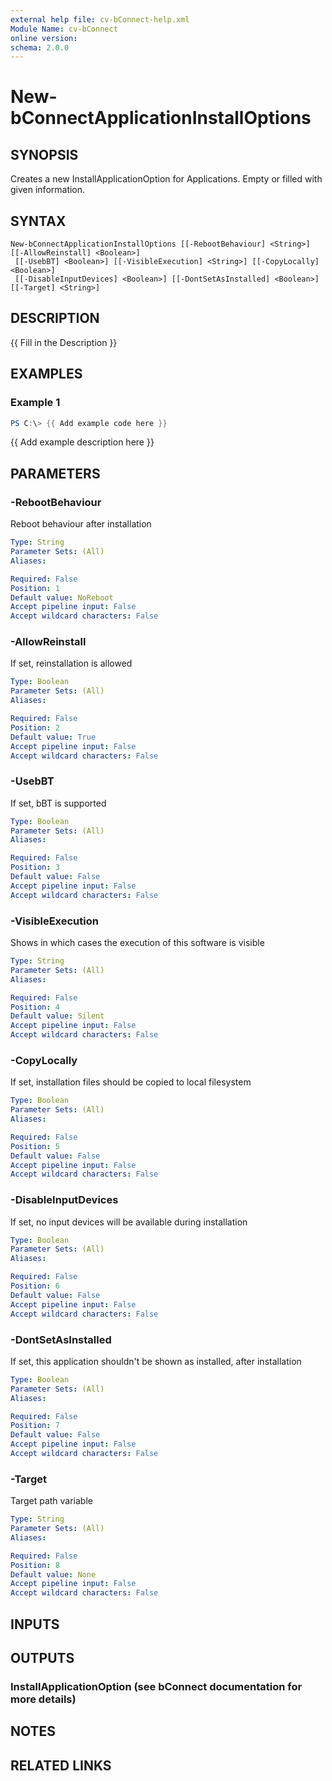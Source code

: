 ```yaml
---
external help file: cv-bConnect-help.xml
Module Name: cv-bConnect
online version:
schema: 2.0.0
---
```


# New-bConnectApplicationInstallOptions

## SYNOPSIS
Creates a new InstallApplicationOption for Applications.
Empty or filled with given information.

## SYNTAX

```
New-bConnectApplicationInstallOptions [[-RebootBehaviour] <String>] [[-AllowReinstall] <Boolean>]
 [[-UsebBT] <Boolean>] [[-VisibleExecution] <String>] [[-CopyLocally] <Boolean>]
 [[-DisableInputDevices] <Boolean>] [[-DontSetAsInstalled] <Boolean>] [[-Target] <String>]
```

## DESCRIPTION
{{ Fill in the Description }}

## EXAMPLES

### Example 1
```powershell
PS C:\> {{ Add example code here }}
```

{{ Add example description here }}

## PARAMETERS

### -RebootBehaviour
Reboot behaviour after installation

```yaml
Type: String
Parameter Sets: (All)
Aliases:

Required: False
Position: 1
Default value: NoReboot
Accept pipeline input: False
Accept wildcard characters: False
```

### -AllowReinstall
If set, reinstallation is allowed

```yaml
Type: Boolean
Parameter Sets: (All)
Aliases:

Required: False
Position: 2
Default value: True
Accept pipeline input: False
Accept wildcard characters: False
```

### -UsebBT
If set, bBT is supported

```yaml
Type: Boolean
Parameter Sets: (All)
Aliases:

Required: False
Position: 3
Default value: False
Accept pipeline input: False
Accept wildcard characters: False
```

### -VisibleExecution
Shows in which cases the execution of this software is visible

```yaml
Type: String
Parameter Sets: (All)
Aliases:

Required: False
Position: 4
Default value: Silent
Accept pipeline input: False
Accept wildcard characters: False
```

### -CopyLocally
If set, installation files should be copied to local filesystem

```yaml
Type: Boolean
Parameter Sets: (All)
Aliases:

Required: False
Position: 5
Default value: False
Accept pipeline input: False
Accept wildcard characters: False
```

### -DisableInputDevices
If set, no input devices will be available during installation

```yaml
Type: Boolean
Parameter Sets: (All)
Aliases:

Required: False
Position: 6
Default value: False
Accept pipeline input: False
Accept wildcard characters: False
```

### -DontSetAsInstalled
If set, this application shouldn't be shown as installed, after installation

```yaml
Type: Boolean
Parameter Sets: (All)
Aliases:

Required: False
Position: 7
Default value: False
Accept pipeline input: False
Accept wildcard characters: False
```

### -Target
Target path variable

```yaml
Type: String
Parameter Sets: (All)
Aliases:

Required: False
Position: 8
Default value: None
Accept pipeline input: False
Accept wildcard characters: False
```

## INPUTS

## OUTPUTS

### InstallApplicationOption (see bConnect documentation for more details)
## NOTES

## RELATED LINKS
